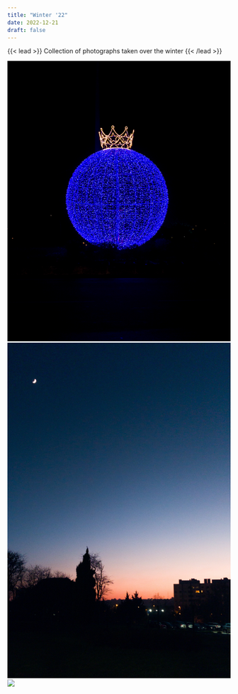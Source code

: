 ```yaml
---
title: "Winter '22"
date: 2022-12-21
draft: false
---
```


{{< lead >}}
Collection of photographs taken over the winter
{{< /lead >}}

![](IMG_20221221_213328.jpg)
![](IMG_20221227_175224__01.jpg)
![](IMG_20230120_235925.jpg)
